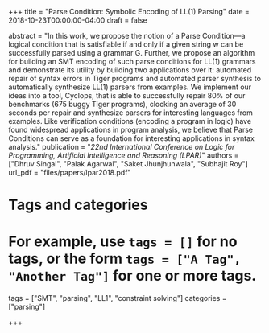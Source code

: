 +++
title = "Parse Condition: Symbolic Encoding of LL(1) Parsing"
date = 2018-10-23T00:00:00-04:00
draft = false

abstract = "In this work, we propose the notion of a Parse Condition—a logical condition that is satisfiable if and only if a given string w can be successfully parsed using a grammar G. Further, we propose an algorithm for building an SMT encoding of such parse conditions for LL(1) grammars and demonstrate its utility by building two applications over it: automated repair of syntax errors in Tiger programs and automated parser synthesis to automatically synthesize LL(1) parsers from examples. We implement our ideas into a tool, Cyclops, that is able to successfully repair 80% of our benchmarks (675 buggy Tiger programs), clocking an average of 30 seconds per repair and synthesize parsers for interesting languages from examples. Like verification conditions (encoding a program in logic) have found widespread applications in program analysis, we believe that Parse Conditions can serve as a foundation for interesting applications in syntax analysis."
publication = "_22nd International Conference on Logic for Programming, Artificial Intelligence and Reasoning (LPAR)_"
authors = ["Dhruv Singal", "Palak Agarwal", "Saket Jhunjhunwala", "Subhajit Roy"]
url_pdf = "files/papers/lpar2018.pdf"

# Tags and categories
# For example, use `tags = []` for no tags, or the form `tags = ["A Tag", "Another Tag"]` for one or more tags.
tags = ["SMT", "parsing", "LL1", "constraint solving"]
categories = ["parsing"]

+++



